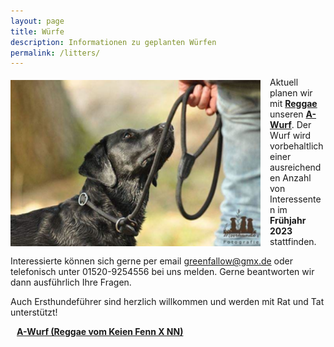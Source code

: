 ```yaml
---
layout: page
title: Würfe
description: Informationen zu geplanten Würfen
permalink: /litters/
---
```


<div style="float: left;
    margin-top: 5px;
    margin-right: 15px;">
  <img style="float:left;" src="/assets/litters/hannah-lovely.png" width="400" title="Hannah, by Elly Lange">
</div>


Aktuell planen wir mit <a href="/dogs/reggae.html">**Reggae**</a> unseren <a href="a-wurf"><strong>A-Wurf</strong></a>. Der Wurf wird vorbehaltlich einer ausreichenden Anzahl von Interessenten im **Frühjahr 2023** stattfinden.

Interessierte können sich gerne per email <a href="mailto:greenfallow@gmx.de">greenfallow@gmx.de</a> oder telefonisch unter 01520-9254556 bei uns melden.
Gerne beantworten wir dann ausführlich Ihre Fragen.

Auch Ersthundeführer sind herzlich willkommen und werden mit Rat und Tat unterstützt!

<div style=" margin: 10px;">
 <p><strong><a href="a-wurf">A-Wurf (Reggae vom Keien Fenn X NN)</a></strong></p>
</div>
